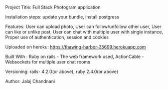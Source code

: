 Project Title:
Full Stack Photogram application

Installation steps:
update your bundle, 
install postgress

Features:
User can upload photo, 
User can follow/unfollow other user, 
User can like or unlike post, 
User can chat with multiple user with single instance, 
Proper use of authentication, session and cookies

Uploaded on heroku:
https://thawing-harbor-35699.herokuapp.com

Built With :
Ruby on rails - The web framework used, 
ActionCable - Websockets for multiple user chat rooms

Versioning:
rails- 4.2.0(or above), 
ruby 2.4.0(or above)

Author:
Jalaj Chandnani



